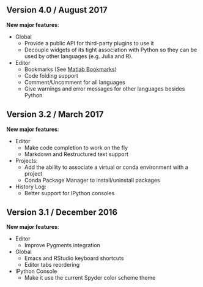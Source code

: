 ## Version 4.0 / August 2017

**New major features**:
* Global 
  - Provide a public API for third-party plugins to use it
  - Decouple widgets of its tight association with Python so they can be
    used by other languages (e.g. Julia and R).
* Editor
  - Bookmarks (See [Matlab Bookmarks](http://blogs.mathworks.com/community//2007/06/15/scroll-less-with-editor-bookmarks/))
  - Code folding support
  - Comment/Uncomment for all languages
  - Give warnings and error messages for other languages besides Python

## Version 3.2 / March 2017

**New major features**:
* Editor
    - Make code completion to work on the fly
    - Markdown and Restructured text support
* Projects:
    - Add the ability to associate a virtual or conda environment with a project
    - Conda Package Manager to install/uninstall packages
* History Log:
    - Better support for IPython consoles

## Version 3.1 / December 2016

**New major features**:
* Editor
    - Improve Pygments integration
* Global
    - Emacs and RStudio keyboard shortcuts
    - Editor tabs reordering
* IPython Console
    - Make it use the current Spyder color scheme theme
